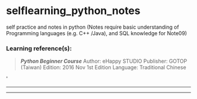 # selflearning_python_notes
self practice and notes in python
(Notes require basic understanding of Programming languages (e.g. C++ /Java), and SQL knowledge for Note09)


### Learning reference(s):
> __*Python Beginner Course*__ Author: eHappy STUDIO Publisher: GOTOP (Taiwan) Edition: 2016 Nov 1st Edition Language: Traditional Chinese

'

---

---



